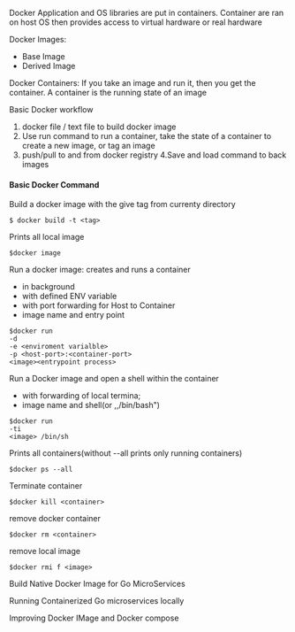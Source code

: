 Docker
Application and OS libraries are put in containers.
Container are ran on host OS then provides access to virtual hardware or real hardware

Docker Images:
* Base Image
* Derived Image

Docker Containers:
If you take an image and run it, then you get the container.
A container is the running state of an image


Basic Docker workflow
1. docker file / text file to build docker image
2. Use run command to run a container, take the state of a container to create a new image, or tag an image
3. push/pull to and from docker registry
4.Save and load command to back images


#### Basic Docker Command

Build a docker image with the give tag from currenty directory
```
$ docker build -t <tag>
```
Prints all local image
```
$docker image
```
Run a docker image: creates and runs a container
* in background
* with defined ENV variable
* with port forwarding for Host to Container
* image name and entry point

```
$docker run
-d
-e <enviroment varialble>
-p <host-port>:<container-port>
<image><entrypoint process>
```

Run a Docker image and open a shell within the container
* with forwarding of local termina;
* image name and shell(or ,,/bin/bash")
```
$docker run
-ti
<image> /bin/sh
```
Prints all containers(without --all prints only running containers)

```
$docker ps --all
```
Terminate container
```
$docker kill <container>
```
remove docker container
```
$docker rm <container>
```
remove local image
```
$docker rmi f <image>
``` 
Build Native Docker Image for Go MicroServices


Running Containerized Go microservices locally

Improving Docker IMage and Docker compose